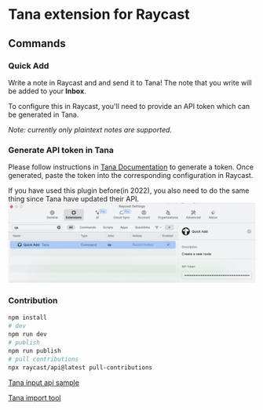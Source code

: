 # Tana extension for Raycast

## Commands

### Quick Add

Write a note in Raycast and and send it to Tana!
The note that you write will be added to your **Inbox**.

To configure this in Raycast, you'll need to provide an API token which can be generated in Tana. 

*Note: currently only plaintext notes are supported.*

### Generate API token in Tana
Please follow instructions in [Tana Documentation](https://help.tana.inc/tana-input-api.html) to generate a token.
Once generated, paste the token into the corresponding configuration in Raycast.

If you have used this plugin before(in 2022), you also need to do the same thing since Tana have updated their API.
![](./media/change-extension-configuration.png)


### Contribution

```bash
npm install
# dev
npm run dev
# publish
npm run publish
# pull contributions
npx raycast/api@latest pull-contributions
```

[Tana input api sample](https://github.com/tanainc/tana-input-api-samples)

[Tana import tool](https://github.com/tanainc/tana-import-tools)

